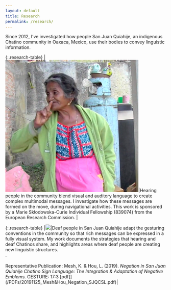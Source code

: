 ```yaml
---
layout: default
title: Research
permalink: /research/
---
```


Since 2012, I’ve investigated how people San Juan Quiahije, an indigenous Chatino community in Oaxaca, Mexico, use their bodies to convey linguistic information.  


{:.research-table}
|<img class="side-picture-square" src="/Images/CHAT_NEG1.jpg">|Hearing people in the community blend visual and auditory language to create complex multimodal messages.  I investigate how these messages are formed on the move, during navigational activities. This work is sponsored by a Marie Skłodowska-Curie Individual Fellowship (839074) from the European Research Commission. |



{:.research-table}
|<img class="side-picture-square" src="/Images/Recorrido2jpg">|Deaf people in San Juan Quiahije adapt the gesturing conventions in the community so that rich messages can be expressed in a fully visual system. My work documents the strategies that hearing and deaf Chatinos share, and highlights areas where deaf people are creating new linguistic structures.   
. <br><br>Representative Publication: Mesh, K. & Hou, L. (2019). *Negation in San Juan Quiahije Chatino Sign Language: The Integration & Adaptation of Negative Emblems.* GESTURE: 17:3 [pdf]](/PDFs/20191125_Mesh&Hou_Negation_SJQCSL.pdf)|

&nbsp;
